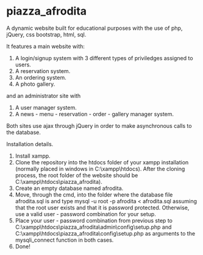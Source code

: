 # piazza_afrodita
A dynamic website built for educational purposes with the use of php, jQuery, css bootstrap, html, sql.

It features a main website with:

1. A login/signup system with 3 different types of priviledges assigned to users. 
2. A reservation system.
3. An ordering system.
4. A photo gallery.

and an administrator site with

1. A user manager system.
2. A news - menu - reservation - order - gallery manager system.

Both sites use ajax through jQuery in order to make asynchronous calls to the database.


Installation details.

1. Install xampp.
2. Clone the repository into the htdocs folder of your xampp installation (normally placed in windows in C:\xampp\htdocs\). After the cloning process, the root folder of the website should be C:\xampp\htdocs\piazza_afrodita\).
3. Create an empty database named afrodita.
4. Move, through the cmd, into the folder where the database file afrodita.sql is and type 
mysql -u root -p afrodita < afrodita.sql
assuming that the root user exists and that it is password protected. Otherwise, use a valid user - password combination for your setup.
5. Place your user - password combination from previous step to C:\xampp\htdocs\piazza_afrodita\admin\config\setup.php and C:\xampp\htdocs\piazza_afrodita\config\setup.php as arguments to the mysqli_connect function in both cases.
6. Done!
